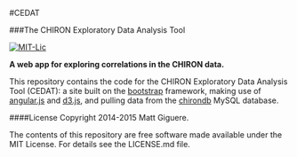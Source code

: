 #CEDAT

###The CHIRON Exploratory Data Analysis Tool

[![MIT-Lic](http://img.shields.io/badge/license-MIT-blue.svg?style=flat)](https://github.com/mattgiguere/cedat/blob/master/LICENSE.md)

**A web app for exploring correlations in the CHIRON
data.**

This repository contains the code for the CHIRON Exploratory
Data Analysis Tool (CEDAT): a site built on the
[bootstrap](http://getbootstrap.com) framework, making use of [angular.js](https://angularjs.org) and [d3.js](http://d3js.org),
 and pulling data from the [chirondb](https://github.com/mattgiguere/chirondb) MySQL database.

 ####License
 Copyright 2014-2015 Matt Giguere.

The contents of this repository are free software made available under the MIT License. For details see the LICENSE.md file.
